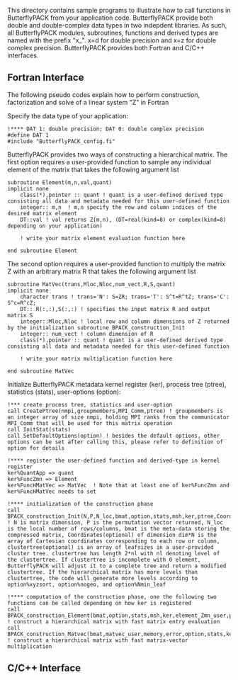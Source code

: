 This directory contains sample programs to illustrate how to call functions in ButterflyPACK from your application code. ButterflyPACK provide both double and double-complex data types in two indepdent libraries. As such, all ButterflyPACK modules, subroutines, functions and derived types are named with the prefix "x_". x=d for double precision and x=z for double complex precision. ButterflyPACK provides both Fortran and C/C++ interfaces.   

## Fortran Interface
The following pseudo codes explain how to perform construction, factorization and solve of a linear system "Z" in Fortran 

Specify the data type of your application: 
```
!**** DAT 1: double precision; DAT 0: double complex precision 
#define DAT 1 
#include "ButterflyPACK_config.fi"
```

ButterflyPACK provides two ways of constructing a hierarchical matrix. 
The first option requires a user-provided function to sample any individual element of the matrix that takes the following argument list
```
subroutine Element(m,n,val,quant)
implicit none
	class(*),pointer :: quant ! quant is a user-defined derived type consisting all data and metadata needed for this user-defined function 
	integer:: m,n  ! m,n specify the row and column indices of the desired matrix element
	DT::val ! val returns Z(m,n), (DT=real(kind=8) or complex(kind=8) depending on your application)  

	! write your matrix element evaluation function here	

end subroutine Element
```

The second option requires a user-provided function to multiply the matrix Z with an arbitrary matrix R that takes the following argument list 
```
subroutine MatVec(trans,Mloc,Nloc,num_vect,R,S,quant)
implicit none
	character trans ! trans='N': S=ZR; trans='T': S^t=R^tZ; trans='C': S^c=R^cZ;
	DT:: R(:,:),S(:,:) ! specifies the input matrix R and output matrix S
	integer::Mloc,Nloc ! local row and column dimensions of Z returned by the initialization subroutine BPACK_construction_Init
	integer:: num_vect ! column dimension of R
	class(*),pointer :: quant ! quant is a user-defined derived type consisting all data and metadata needed for this user-defined function
	
	! write your matrix multiplication function here	
	
end subroutine MatVec
```

Initialize ButterflyPACK metadata kernel register (ker), process tree (ptree), statistics (stats), user-options (option):
```
!*** create process tree, statistics and user-option
call CreatePtree(nmpi,groupmembers,MPI_Comm,ptree) ! groupmembers is an integer array of size nmpi, holding MPI ranks from the communicator MPI_Comm that will be used for this matrix operation
call InitStat(stats)
call SetDefaultOptions(option) ! besides the default options, other options can be set after calling this, please refer to definition of option for details

!**** register the user-defined function and derived-type in kernel register 
ker%QuantApp => quant
ker%FuncZmn => Element	
ker%FuncHMatVec => MatVec  ! Note that at least one of ker%FuncZmn and ker%FuncHMatVec needs to set

!**** initialization of the construction phase
call BPACK_construction_Init(N,P,N_loc,bmat,option,stats,msh,ker,ptree,Coordinates,clustertree) 
! N is matrix dimension, P is the permutation vector returned, N_loc is the local number of rows/columns, bmat is the meta-data storing the compressed matrix, Coordinates(optional) of dimension dim*N is the array of Cartesian coordinates corresponding to each row or column, clustertree(optional) is an array of leafsizes in a user-provided cluster tree. clustertree has length 2*nl with nl denoting level of the clustertree. If clustertree is incomplete with 0 element, ButterflyPACK will adjust it to a complete tree and return a modified clustertree. If the hierarchical matrix has more levels than clustertree, the code will generate more levels according to option%xyzsort, option%nogeo, and option%Nmin_leaf    

!**** computation of the construction phase, one the following two functions can be called depending on how ker is registered
call BPACK_construction_Element(bmat,option,stats,msh,ker,element_Zmn_user,ptree) ! construct a hierarchical matrix with fast matrix entry evaluation
call BPACK_construction_Matvec(bmat,matvec_user,memory,error,option,stats,ker,ptree,msh) ! construct a hierarchical matrix with fast matrix-vector multiplication

```


## C/C++ Interface

 
